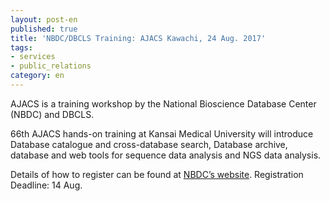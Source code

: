 ```yaml
---
layout: post-en
published: true
title: 'NBDC/DBCLS Training: AJACS Kawachi, 24 Aug. 2017'
tags:
- services
- public_relations
category: en
---
```

AJACS is a training workshop by the National Bioscience Database Center (NBDC) and DBCLS.

 

66th AJACS hands-on training at Kansai Medical University will introduce Database catalogue and cross-database search, Database archive, database and web tools for sequence data analysis and NGS data analysis.

 

Details of how to register can be found at [NBDC’s website](http://eventss.biosciencedbc.jp/training/ajacs66). Registration Deadline: 14 Aug.